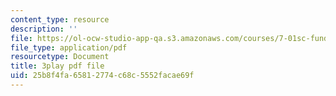```yaml
---
content_type: resource
description: ''
file: https://ol-ocw-studio-app-qa.s3.amazonaws.com/courses/7-01sc-fundamentals-of-biology-fall-2011/25b8f4fa65812774c68c5552facae69f_2TL8rY9Rc_A.pdf
file_type: application/pdf
resourcetype: Document
title: 3play pdf file
uid: 25b8f4fa-6581-2774-c68c-5552facae69f
---
```

